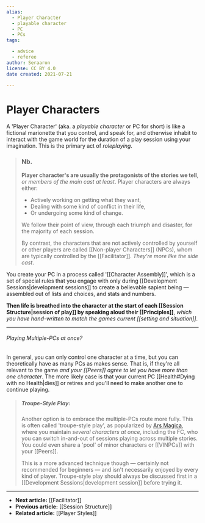 ```yaml
---
alias:
  - Player Character
  - playable character
  - PC
  - PCs
tags:

  - advice
  - referee
author: Seraaron
license: CC BY 4.0
date created: 2021-07-21

---
```


# Player Characters

A 'Player Character' (aka. a _playable character_ or PC for short) is like a fictional marionette that you control, and speak for, and otherwise inhabit to interact with the game world for the duration of a play session using your imagination. This is the primary act of _roleplaying_.

> ### Nb.
> **Player character's are usually the protagonists of the stories we tell**, _or members of the main cast at least_. Player characters are always either:
>
> -   Actively working on getting what they want,
> -   Dealing with some kind of conflict in their life,
> -   Or undergoing some kind of change.
>
> We follow their point of view, through each triumph and disaster, for the majority of each session.
>
> By contrast, the characters that are not actively controlled by yourself or other players are called [[Non-player Characters]] (NPCs), whom are typically controlled by the [[Facilitator]]. _They're more like the side cast_.

You create your PC in a process called '[[Character Assembly]]', which is a set of special rules that you engage with only during [[Development Sessions|development sessions]] to create a believable sapient being — assembled out of lists and choices, and stats and numbers.

**Then life is breathed into the character at the start of each [[Session Structure|session of play]] by speaking aloud their [[Principles]]**, _which you have hand-written to match the games current [[setting and situation]]_.

---
###### Playing Multiple-PCs at once?

In general, you can only control one character at a time, but you can theoretically have as many PCs as makes sense. That is, if they're all relevant to the game _and your [[Peers]] agree to let you have more than one character_. The more likely case is that your current PC [[Health#Dying with no Health|dies]] or retires and you'll need to make another one to continue playing.

> ##### Troupe-Style Play:
> Another option is to embrace the multiple-PCs route more fully. This is often called 'troupe-style play', as popularized by [Ars Magica](https://www.atlas-games.com/arsmagica), where you maintain _several characters at once_, including the FC, who you can switch in-and-out of sessions playing across multiple stories. You could even share a 'pool' of minor characters or [[VINPCs]] with your [[Peers]].
> 
> This is a more advanced technique though — certainly not recommended for beginners — and isn't necessarily enjoyed by every kind of player. Troupe-style play should always be discussed first in a [[Development Sessions|development session]] before trying it.

---

- **Next article:** [[Facilitator]]
- **Previous article:** [[Session Structure]]
- **Related article:** [[Player Styles]]